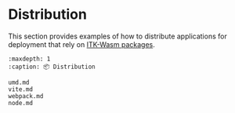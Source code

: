 # Distribution

This section provides examples of how to distribute applications
for deployment that rely on [ITK-Wasm packages](../../introduction/packages.md).

```{toctree}
:maxdepth: 1
:caption: 📦 Distribution

umd.md
vite.md
webpack.md
node.md
```
